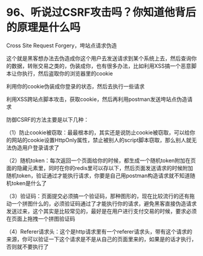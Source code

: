 # 96、听说过CSRF攻击吗？你知道他背后的原理是什么吗
Cross Site Request Forgery，垮站点请求伪造



这个就是黑客想办法去伪造成你这个用户去发送请求到某个系统上去，然后查询你的数据，转账交易之类的，伪装成你，也有很多办法，比如利用XSS搞一个恶意脚本让你执行，然后盗取你的浏览器里的cookie



利用你的cookie伪装成你登录的状态，然后去执行一些请求



利用XSS跨站点脚本攻击，获取cookie，然后再利用postman发送垮站点伪造请求



防御CSRF的方法主要是以下几种：

 （1）防止cookie被窃取：最最根本的，其实还是说防止cookie被窃取，可以给你的网站的cookie设置HttpOnly属性，禁止被别人的script脚本窃取，那么别人就无法伪造用户登录请求了



（2）随机token：每次返回一个页面给你的时候，都生成一个随机token附加在页面的隐藏元素里，同时在你的redis里可以存以下，然后页面发送请求的时候附加随机token，验证通过才能执行请求，你要是自己用postman构造请求就不知道随机token是什么了



（3）验证码：页面提交必须搞一个验证码，那种图形的，现在比较流行的还有拖动一个拼图什么的，必须验证码通过了才能执行你的请求，避免黑客直接伪造请求发送过来，这个其实是比较常见的，最好是在用户进行支付交易的时候，要求必须在页面上拖拽一个拼图验证码



（4）Referer请求头：这个是http请求里有一个referer请求头，带有这个请求的来源，你可以验证一下这个请求是不是从自己的页面里来的，如果是的话才执行，否则就不要执行了
